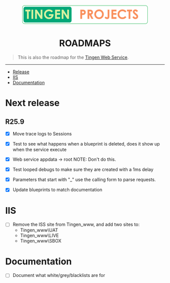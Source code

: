 <!-- u250925 -->

<div align="center">

  <picture>
    <source media="(prefers-color-scheme: dark)" srcset="https://github.com/spectrum-health-systems/tingen-projects/blob/main/logos/tngnproj-dark-400x63.png">
    <source media="(prefers-color-scheme: light)" srcset="https://github.com/spectrum-health-systems/tingen-projects/blob/main/logos/tngnproj-light-400x63.png">
    <img alt="Fallback image description" src="https://github.com/spectrum-health-systems/tingen-projects/blob/main/logos/tngnproj-light-400x63.png">
  </picture>
  <h1>
    ROADMAPS
  </h1>

</div>

> This is also the roadmap for the [Tingen Web Service](https://github.com/spectrum-health-systems/tingen-web-service.).

***

* [Release](#release)
* [IIS](#iis)
* [Documentation](#documentation)

# Next release

<!-- QUEUE

- [ ] Fix admin module (deploy, etc.)
- [ ] Fix session log missing data
- [ ] Point changelog/roadmap to release notes
- [ ] Make R25.9 release notes look like R25.10 release notes
- [ ] Rename .trans ->.translation/.trantable/.trtb
- [ ] OptionObject message titles?
- [ ] Setup custom messages for OptObj error messages
- [ ] Session logs can be simple or verbose
- [ ] Make all session stuff internal (?)
- [ ] Verify classes/methods are public/private/internal
- [ ] Verify that the automated reports are being updated
- [ ] Verify deploy is non-destructive-isg
- [ ] Very simple test return (?)
- [ ] Functionality: Dosing
- [ ] Functionality: Form access
- [ ] Functionality: TeleHealth
- [ ] Whitelists
- [ ] Greylists
- [ ] Blacklists
- [ ] Autmatically create status logs every day
- [ ] Re-enable trace logs for each method
- [ ] Build a trace log package for easier trace logging
- [ ] Limit passed parameters to methods
- [ ] Verify automated reports are being updated
- [ ] Mode terminology Should "disable" work? Or just "disabled", specifically?
- [ ] Performance considerations - Runaway processes - Out of disk space - IIS worker threads
- [ ] Email functionality
- [ ] Fix issue with deploying taking multiple deployments
- [ ] New critical error: the Avatar Systems don't match
- [ ] Email critical errors
- [ ] Trace logs where they need to be
- [ ] Auto-generated data copied from deployment folder
- [ ] Fallback for name conversion (Sebastian's idea)
- [ ] Disable Scripts For Error (what is this?)

-->

<!-- PREVIOUS RELEASES

## R25.10

-->

## R25.9

- [X] Move trace logs to Sessions
- [X] Test to see what happens when a blueprint is deleted, does it show up when the service execute
- [X] Web service appdata -> root NOTE: Don't do this.
- [X] Test looped debugs to make sure they are created with a 1ms delay
- [X] Parameters that start with "_" use the calling form to parse requests.
- [X] Update blueprints to match documentation



# IIS

- [ ] Remove the ISS site from Tingen_www, and add two sites to:
  - Tingen_www\UAT
  - Tingen_www\LIVE
  - Tingen_www\SBOX

# Documentation

- [ ] Document what white/grey/blacklists are for
